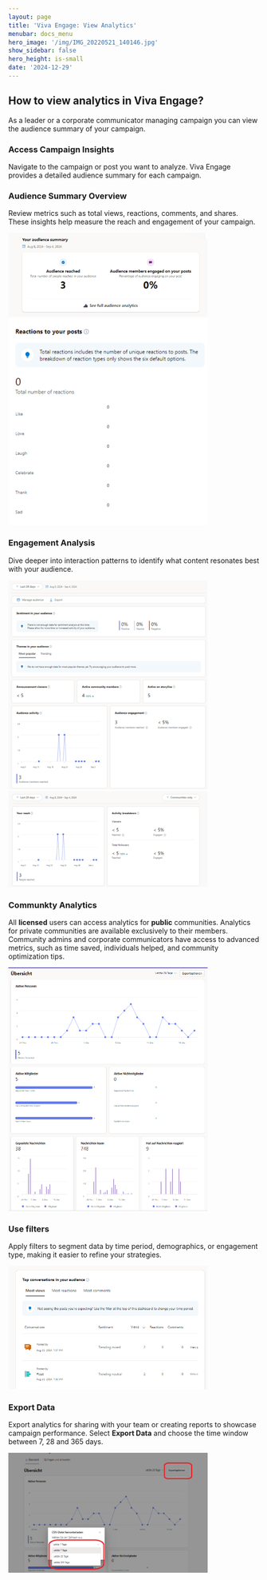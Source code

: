 ```yaml
---
layout: page
title: 'Viva Engage: View Analytics'
menubar: docs_menu
hero_image: '/img/IMG_20220521_140146.jpg'
show_sidebar: false
hero_height: is-small
date: '2024-12-29'
---
```



## How to view analytics in Viva Engage?

As a leader or a corporate communicator managing campaign you can view the audience summary of your campaign.



### Access Campaign Insights
Navigate to the campaign or post you want to analyze. Viva Engage provides a detailed audience summary for each campaign.


### Audience Summary Overview
Review metrics such as total views, reactions, comments, and shares. These insights help measure the reach and engagement of your campaign.

<img src="/articles/images/leadervscomm.PNG" width="400">

<img src="/articles/images/leadervscomm5.PNG" width="400">



### Engagement Analysis
Dive deeper into interaction patterns to identify what content resonates best with your audience. 

<img src="/articles/images/leadervscomm2.PNG" width="400">

<img src="/articles/images/leadervscomm3.PNG" width="400">


### Communkty Analytics
All **licensed** users can access analytics for **public** communities. Analytics for private communities are available exclusively to their members. Community admins and corporate communicators have access to advanced metrics, such as time saved, individuals helped, and community optimization tips.

<img src="/articles/img/veanalytics.png" width="400">



### Use filters 
Apply filters to segment data by time period, demographics, or engagement type, making it easier to refine your strategies.

<img src="/articles/images/leadervscomm4.PNG" width="400">


### Export Data
Export analytics for sharing with your team or creating reports to showcase campaign performance. Select **Export Data** and choose the time window between 7, 28 and 365 days.



<img src="/articles/img/veanalytics2.png" width="400">




